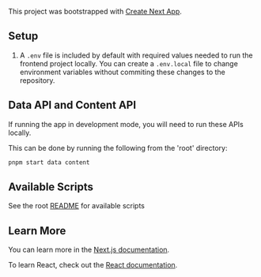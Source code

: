 This project was bootstrapped with [Create Next App](https://nextjs.org/docs/api-reference/create-next-app).

## Setup

1. A `.env` file is included by default with required values needed to run the frontend project locally. You can create a  `.env.local` file to change environment variables without commiting these changes to the repository.
   

## Data API and Content API

If running the app in development mode, you will need to run these APIs locally.

This can be done by running the following from the 'root' directory:

```bash
pnpm start data content
```

## Available Scripts

See the root [README](../../README.md) for available scripts

## Learn More

You can learn more in the [Next.js documentation](https://nextjs.org/docs/getting-started).

To learn React, check out the [React documentation](https://reactjs.org/).
